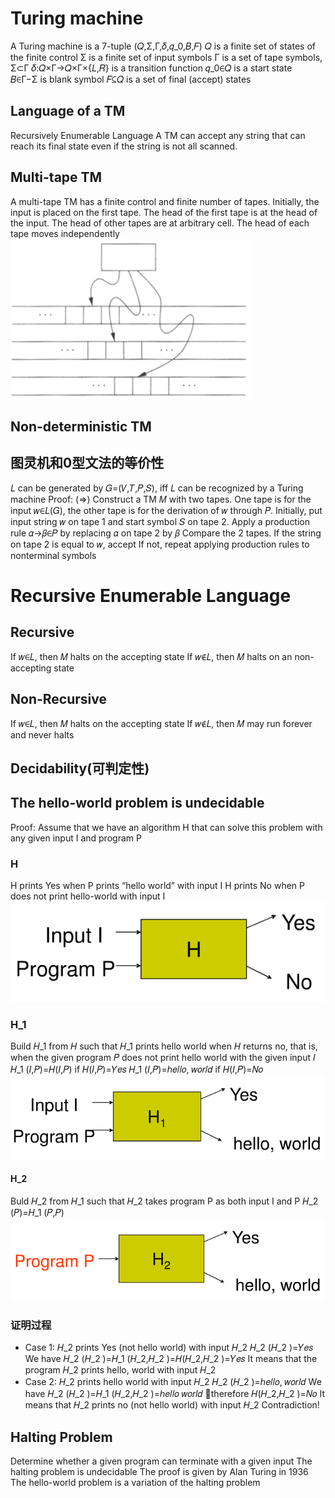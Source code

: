 # Turing machine
A Turing machine is a 7-tuple (𝑄,Σ,Γ,𝛿,𝑞_0,𝐵,𝐹)
𝑄 is a finite set of states of the finite control
Σ is a finite set of input symbols
Γ is a set of tape symbols, Σ⊂Γ
𝛿:𝑄×Γ→𝑄×Γ×{𝐿,𝑅} is a transition function
𝑞_0∈𝑄 is a start state  
𝐵∈Γ−Σ is blank symbol 
𝐹⊆𝑄 is a set of final (accept) states
## Language of a TM
Recursively Enumerable Language
A TM can accept any string that can reach its final state even if the string is not all scanned.

## Multi-tape TM
A multi-tape TM has a finite control and finite number of tapes.
Initially, the input is placed on the first tape. The head of the first tape is at the head of the input. The head of other tapes are at arbitrary cell.
The head of each tape moves independently
![](Screenshots/../Screenshots/2020-09-01-14-04-20.png)
## Non-deterministic TM


## 图灵机和0型文法的等价性

𝐿 can be generated by 𝐺=(𝑉,𝑇,𝑃,𝑆), iff 𝐿 can be recognized by a Turing machine
Proof: (⇒)
Construct a TM 𝑀 with two tapes. One tape is for the input 𝑤∈𝐿(𝐺), the other tape is for the derivation of 𝑤 through 𝑃. 
Initially, put input string 𝑤 on tape 1 and start symbol 𝑆 on tape 2.
Apply a production rule 𝛼→𝛽∈𝑃 by replacing 𝛼 on tape 2 by 𝛽
Compare the 2 tapes.
If the string on tape 2 is equal to 𝑤, accept
If not, repeat applying production rules to nonterminal symbols
# Recursive Enumerable Language
## Recursive
If 𝑤∈𝐿, then 𝑀 halts on the accepting state
If 𝑤∉𝐿, then 𝑀 halts on an non-accepting state
## Non-Recursive
If 𝑤∈𝐿, then 𝑀 halts on the accepting state
If 𝑤∉𝐿, then 𝑀 may run forever and never halts
## Decidability(可判定性)
## The hello-world problem is undecidable
Proof: 
Assume that we have an algorithm H that can solve this problem with any given input I and program P
### H
H prints Yes when P prints “hello world” with input I
H prints No when P does not print hello-world with input I
![](Screenshots/../Screenshots/2020-09-01-14-26-45.png)
### H_1
Build 𝐻_1 from 𝐻 such that 𝐻_1 prints hello world when 𝐻 returns no, that is, when the given program 𝑃 does not print hello world with the given input 𝐼
𝐻_1 (𝐼,𝑃)=𝐻(𝐼,𝑃)  if  𝐻(𝐼,𝑃)=𝑌𝑒𝑠
𝐻_1 (𝐼,𝑃)=ℎ𝑒𝑙𝑙𝑜, 𝑤𝑜𝑟𝑙𝑑  if  𝐻(𝐼,𝑃)=𝑁𝑜
![](Screenshots/../Screenshots/2020-09-01-14-26-50.png)
#### H_2
Buld 𝐻_2 from 𝐻_1 such that 𝐻_2 takes program P as both input I and P
𝐻_2 (𝑃)=𝐻_1 (𝑃,𝑃)
![](Screenshots/../Screenshots/2020-09-01-14-27-05.png)

### 证明过程
- Case 1: 𝐻_2 prints Yes (not hello world) with input 𝐻_2 
𝐻_2 (𝐻_2 )=𝑌𝑒𝑠
We have 𝐻_2 (𝐻_2 )=𝐻_1 (𝐻_2,𝐻_2 )=𝐻(𝐻_2,𝐻_2 )=𝑌𝑒𝑠
It means that the program 𝐻_2 prints hello, world with input 𝐻_2
- Case 2: 𝐻_2 prints hello world with input 𝐻_2
𝐻_2 (𝐻_2 )=ℎ𝑒𝑙𝑙𝑜, 𝑤𝑜𝑟𝑙𝑑
We have 𝐻_2 (𝐻_2 )=𝐻_1 (𝐻_2,𝐻_2 )=ℎ𝑒𝑙𝑙𝑜 𝑤𝑜𝑟𝑙𝑑 therefore 𝐻(𝐻_2,𝐻_2 )=𝑁𝑜
It means that 𝐻_2 prints no (not hello world) with input 𝐻_2
Contradiction!



## Halting Problem
Determine whether a given program can terminate with a given input
The halting problem is undecidable
The proof is given by Alan Turing in 1936
The hello-world problem is a variation of the halting problem
